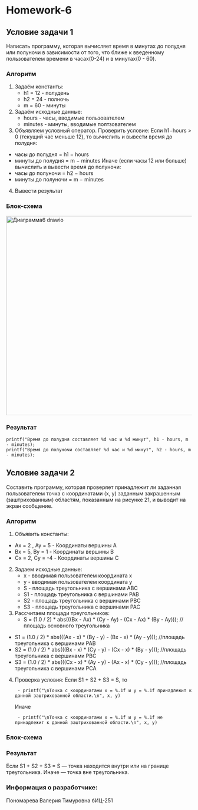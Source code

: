 # Homework-6
## Условие задачи 1
Написать программу, которая вычисляет время в минутах до полудня или полуночи в зависимости от того, что ближе к введенному пользователем времени в часах(0-24) и в минутах(0 - 60).
### Алгоритм
1. Задаём константы:
   - h1 = 12 - полудень
   - h2 = 24 - полночь
   - m = 60 - минуты
2. Задаём исходные данные:
   - hours - часы, вводимые пользователем
   - minutes - минуты, вводимые полтзователем
3. Объявляем условный оператор.
Проверить условие:
 Если h1−hours > 0 (текущий час меньше 12), то вычислить и вывести время до полудня:
  - часы до полудня = h1 − hours
  - минуты до полудня = m − minutes
 Иначе (если часы 12 или больше) вычислить и вывести время до полуночи:
  - часы до полуночи = h2 − hours
  - минуты до полуночи = m − minutes
4.  Вывести результат
### Блок-схема
<img width="528" height="541" alt="Диаграмма6 drawio" src="https://github.com/user-attachments/assets/51b79a9a-67f2-4be6-b030-0bf0ffa945a1" />

### Результат
	printf("Время до полудня составляет %d час и %d минут", h1 - hours, m - minutes);
	printf("Время до полуночи составляет %d час и %d минут", h2 - hours, m - minutes);

## Условие задачи 2
Составить программу, которая проверяет принадлежит ли заданная пользователем точка с координатами (х, у) заданным закрашенным (заштрихованным) областям, показанным на рисунке 21, и выводит на экран сообщение.
### Алгоритм
1. Объявить константы:
  - Ax = 2 , Ay = 5 - Координаты вершины A
  - Bx = 5, By = 1 - Координаты вершины B
  - Cx = 2, Cy = -4 - Координаты вершины C
2. Задаем исходные данные:
   - x - вводимая пользователем координата x
   - y - вводимая пользователем координата y
   - S - площадь треугольника с вершинами ABC
   - S1 - площадь треугольника с вершинами PAB
   - S2 - площадь треугольника с вершинами PBC
   - S3 - площадь треугольника с вершинами PAC
3. Рассчитаем площади треугольников:
   - S = (1.0 / 2) * abs(((Bx - Ax) * (Cy - Ay) - (Cx - Ax) * (By - Ay))); //площадь основного треугольника
  - S1 = (1.0 / 2) * abs(((Ax - x) * (By - y) - (Bx - x) * (Ay - y))); //площадь треугольника с вершинами PAB
  - S2 = (1.0 / 2) * abs(((Bx - x) * (Cy - y) - (Cx - x) * (By - y))); //площадь треугольника с вершинами PBC
  - S3 = (1.0 / 2) * abs(((Cx - x) * (Ay - y) - (Ax - x) * (Cy - y))); //площадь треугольника с вершинами PCA
4. Проверка условия:
   Если S1 + S2 + S3 = S, то

		- printf("\nТочка с координатами x = %.1f и y = %.1f принадлежит к данной заштрихованной области.\n", x, y)
	Иначе

     	- printf("\nТочка с координатами x = %.1f и y = %.1f не принадлежит к данной заштрихованной области.\n", x, y)
### Блок-схема
### Результат
  Если S1 + S2 + S3 = S — точка находится внутри или на границе треугольника.
  Иначе — точка вне треугольника.
### Информация о разработчике:
Пономарева Валерия Тимуровна бИЦ-251
